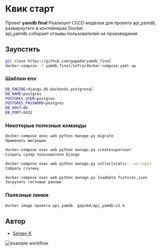 # Квик старт

Проект **yamdb final** Реализует CI\CD моделья для  проекта api_yamdb, развернутого в контейнерах Docker.  
api_yamdb собирает отзывы пользователей на произведения

## Заупстить

```bash
git clone https://github.com/gapa64/yamdb_final
docker-compose -f yamdb_final/infra/docker-compose.yaml up
```

### Шаблон env
```bash
DB_ENGINE=django.db.backends.postgresql
DB_NAME=postgres
POSTGRES_USER=postgres
POSTGRES_PASSWORD=postgres
DB_HOST=db
DB_PORT=5432
```

### Некоторые полезные команды
```bash
docker-compose exec web python manage.py migrate 
Применить миграции

docker-compose exec web python manage.py createsuperuser 
Создать супер пользователя Django

docker-compose exec web python manage.py collectstatic --no-input 
Cобрать статику

docker-compose exec web python manage.py loaddata fixtures.json
Загрузить тестовые данные
```

### Полезные линки
```bash
Docker image проекта api_yamdb  gaps64/api_yamdb:v2.4
```

## Автор
- [Sergey K](https://github.com/gapa64)

![example workflow](https://github.com/gaps64/yambdb_final/actions/workflows/yambd_workflow.yml/badge.svg)

